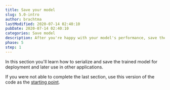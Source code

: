 ```yaml
---
title: Save your model
slug: 5.0-intro
author: brachtma
lastModified: 2020-07-14 02:40:10
pubDate: 2020-07-14 02:40:10
categories: Save model
description: After you're happy with your model's performance, save the model to use in other .NET applications.
phase: 5
step: 1
---
```


In this section you'll learn how to serialize and save the trained model for deployment and later use in other applications.

If you were not able to complete the last section, use this version of the code as the [starting point](https://github.com/luisquintanilla/mlnet-workshop-guide/archive/4.0.zip).